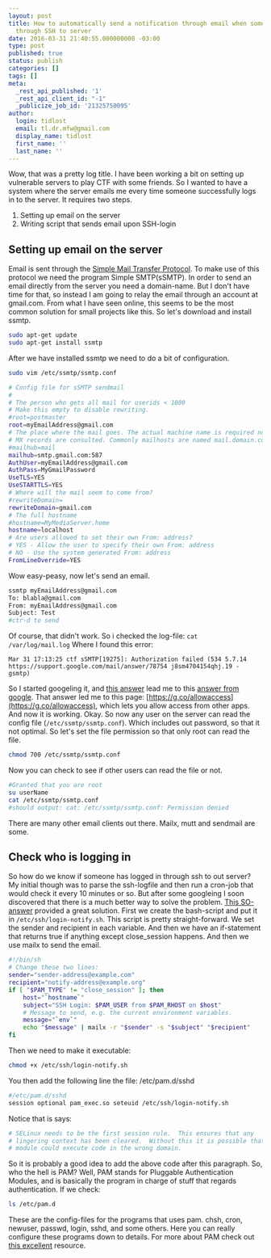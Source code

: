 ```yaml
---
layout: post
title: How to automatically send a notification through email when someone logs in
  through SSH to server
date: 2016-03-31 21:40:55.000000000 -03:00
type: post
published: true
status: publish
categories: []
tags: []
meta:
  _rest_api_published: '1'
  _rest_api_client_id: "-1"
  _publicize_job_id: '21325750095'
author:
  login: tidlost
  email: tl.dr.mfw@gmail.com
  display_name: tidlost
  first_name: ''
  last_name: ''
---
```


Wow, that was a pretty log title.
I have been working a bit on setting up vulnerable servers to play CTF with some friends. So I wanted to have a system where the server emails me every time someone successfully logs in to the server.
It requires two steps.
1. Setting up email on the server
2. Writing script that sends email upon SSH-login

## Setting up email on the server
Email is sent through the [Simple Mail Transfer Protocol](https://en.wikipedia.org/wiki/Simple_Mail_Transfer_Protocol). To make use of this protocol we need the program Simple SMTP(sSMTP).
In order to send an email directly from the server you need a domain-name. But I don't have time for that, so instead I am going to relay the email through an account at gmail.com. From what I have seen online, this seems to be the most common solution for small projects like this.
So let's download and install ssmtp.

```bash
sudo apt-get update
sudo apt-get install ssmtp
```

After we have installed ssmtp we need to do a bit of configuration.

```bash
sudo vim /etc/ssmtp/ssmtp.conf
```

```bash
# Config file for sSMTP sendmail
#
# The person who gets all mail for userids < 1000
# Make this empty to disable rewriting.
#root=postmaster
root=myEmailAddress@gmail.com
# The place where the mail goes. The actual machine name is required no
# MX records are consulted. Commonly mailhosts are named mail.domain.com
#mailhub=mail
mailhub=smtp.gmail.com:587
AuthUser=myEmailAddress@gmail.com
AuthPass=MyGmailPassword
UseTLS=YES
UseSTARTTLS=YES
# Where will the mail seem to come from?
#rewriteDomain=
rewriteDomain=gmail.com
# The full hostname
#hostname=MyMediaServer.home
hostname=localhost
# Are users allowed to set their own From: address?
# YES - Allow the user to specify their own From: address
# NO - Use the system generated From: address
FromLineOverride=YES
```

Wow easy-peasy, now let's send an email.

```bash
ssmtp myEmailAddress@gmail.com
To: blabla@gmail.com
From: myEmailAddress@gmail.com
Subject: Test
#ctr-d to send
```

Of course, that didn't work.
So i checked the log-file: `cat /var/log/mail.log`
Where I found this error:

```
Mar 31 17:13:25 ctf sSMTP[19275]: Authorization failed (534 5.7.14  https://support.google.com/mail/answer/78754 j8sm4704154qhj.19 - gsmtp)
```

So I started googeling it, and [this answer](http://serverfault.com/questions/635139/how-to-fix-send-mail-authorization-failed-534-5-7-14) lead me to this [answer from google](https://support.google.com/accounts/answer/6009563). That answer led me to this page: [https://g.co/allowaccess](https://g.co/allowaccess), which lets you allow access from other apps.
And now it is working.
Okay. So now any user on the server can read the config file (`/etc/ssmtp/ssmtp.conf`). Which includes out password, so that it not optimal. So let's set the file permission so that only root can read the file.

```bash
chmod 700 /etc/ssmtp/ssmtp.conf
```
Now you can check to see if other users can read the file or not.

```bash
#Granted that you are root
su userName
cat /etc/ssmtp/ssmtp.conf
#should output: cat: /etc/ssmtp/ssmtp.conf: Permission denied
```

There are many other email clients  out there. Mailx, mutt and sendmail are some.

## Check who is logging in
So how do we know if someone has logged in through ssh to out server?
My initial though was to parse the ssh-logfile and then run a cron-job that would check it every 10 minutes or so. But after some googleing I soon discovered that there is a much better way to solve the problem. [This SO-answer](http://askubuntu.com/questions/179889/how-do-i-set-up-an-email-alert-when-a-ssh-login-is-successful) provided a great solution.
First we create the bash-script and put it in `/etc/ssh/login-notify.sh`. This script is pretty straight-forward. We set the sender and recipient in each variable. And then we have an if-statement that returns true if anything except close_session happens. And then we use mailx to send the email.

```bash
#!/bin/sh
# Change these two lines:
sender="sender-address@example.com"
recipient="notify-address@example.org"
if [ "$PAM_TYPE" != "close_session" ]; then
    host="`hostname`"
    subject="SSH Login: $PAM_USER from $PAM_RHOST on $host"
    # Message to send, e.g. the current environment variables.
    message="`env`"
    echo "$message" | mailx -r "$sender" -s "$subject" "$recipient"
fi
```
Then we need to make it executable:
```bash
chmod +x /etc/ssh/login-notify.sh
```
You then add the following line the file: /etc/pam.d/sshd
```bash
#/etc/pam.d/sshd
session optional pam_exec.so seteuid /etc/ssh/login-notify.sh
```

Notice that is says:

```bash
# SELinux needs to be the first session rule.  This ensures that any
# lingering context has been cleared.  Without this it is possible that a
# module could execute code in the wrong domain.
```
So it is probably a good idea to add the above code after this paragraph.
So, who the hell is PAM? Well, PAM stands for Pluggable Authentication Modules, and is basically the program in charge of stuff that regards authentication. If we check:

```bash
ls /etc/pam.d
```

These are the config-files for the programs that uses pam. chsh, cron, newuser, passwd, login, sshd, and some others. Here you can really configure these programs down to details. For more about PAM check out [this excellent](http://www.tuxradar.com/content/how-pam-works) resource.
